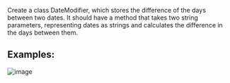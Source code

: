 Create a class DateModifier, which stores the difference of the days between two dates. It should have a method that takes two string parameters, representing dates as strings and calculates the difference in the days between them. 

## Examples:

![image](https://user-images.githubusercontent.com/45227327/216776943-fff0df23-a125-4cab-8ad1-f1f0e730bc75.png)


